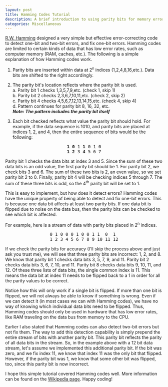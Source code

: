 ```yaml
---
layout: post
title: Hamming Codes Tutorial
description: A brief introduction to using parity bits for memory errors
categories: Miscellaneous
---
```


[R.W. Hamming]("https://en.wikipedia.org/wiki/Richard_Hamming") designed a very simple but effective error-correcting code to detect one-bit and two-bit errors, and fix one-bit errors. Hamming codes are limited to certain kinds of data that has low error rates, such as computer memory (RAM, caches, etc.). The following is a simple explanation of how Hamming codes work.

1. Parity bits are inserted within data at 2<sup>n</sup> indices (1,2,4,8,16,etc.). Data bits are shifted to the right accordingly. 

2. The parity bit's location reflects where the parity bit is used.  
    a. Parity bit 1 checks 1,3,5,7,9,etc. (check 1, skip 1)  
    b. Parity bit 2 checks 2,3,6,7,10,11,etc. (check 2, skip 2)  
    c. Parity bit 4 checks 4,5,6,7,12,13,14,15,etc. (check 4, skip 4)  
    d. Pattern continues for parity bit 8, 16, 32, etc.  
___Note: The pattern includes the parity bit itself___

3. Each bit checked reflects what value the parity bit should hold. For example, if the data sequence is 1010, and parity bits are placed at indices 1, 2, and 4, then the entire sequence of bits would be the following:  
<pre><center><b>1 0</b> 1 <b>1</b> 0 1 0</center><center><b>1 2</b> 3 <b>4</b> 5 6 7</center></pre>

Parity bit 1 checks the data bits at index 3 and 5. Since the sum of these two data bits is an odd value, the first parity bit should be 1. For parity bit 2, we check bits 3 and 6. The sum of these two bits is 2, an even value, so we set parity bit 2 to 0. Finally, parity bit 4 will be checking indices 5 through 7. The sum of these three bits is odd, so the 4<sup>th</sup> parity bit will be set to 1. 

This is easy to implement, but how does it detect errors? Hamming codes have the unique property of being able to detect and fix one-bit errors. This is because one data bit affects at least two parity bits. If one data bit is flipped due to noise on the data bus, then the parity bits can be checked to see which bit is affected.  

For example, here is a stream of data with parity bits placed in 2<sup>n</sup> indices.  
<pre><center>0 1 0 0 0 1 0 0 1 1  0  1 </center><center>1 2 3 4 5 6 7 8 9 10 11 12</center></pre>

If we check the parity bits for accuracy (I'll skip the process above and just ask you trust me), we will see that three parity bits are incorrect: 1, 2, and 8. We know that parity bit 1 checks data bits 3, 5, 7, 9, and 11. Parity bit 2 checks data bits 3, 6, 7, 10, and 11. Parity bit 8 checks data bits 9, 10, 11, and 12. Of these three lists of data bits, the single common index is 11. This means the data bit at index 11 needs to be flipped back to a 1 in order for all the parity values to be correct.  

Notice how this will only work if a single bit is flipped. If more than one bit is flipped, we will not always be able to know if something is wrong. Even if we can detect it (in most cases we can with Hamming codes), we have no way of knowing which individual data bits need to be flipped. Thus, Hamming codes should only be used in hardware that has low error rates, like RAM traveling on the data bus from memory to the CPU.  

Earlier I also stated that Hamming codes can also detect two-bit errors but not fix them. The way to add this detection capability is simply prepend the entire stream of bits with another parity bit. This parity bit reflects the parity of all data bits in the stream. So, in the example above with a 12 bit data stream, let's assume we implemented this additional parity bit. If the bit was zero, and we fix index 11, we know that index 11 was the only bit that flipped. However, if the parity bit was 1, we know that some other bit was flipped, too, since this parity bit is now incorrect.

I hope this simple tutorial covered Hamming codes well. More information can be found on the [Wikipedia page]("https://en.wikipedia.org/wiki/Hamming_code"). Happy coding!


